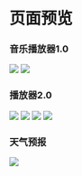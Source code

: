 # 页面预览
### 音乐播放器1.0 
![](https://gitee.com/LolitaAnn/player/raw/master/images/1.1.png)
![](https://gitee.com/LolitaAnn/player/raw/master/images/1.2.png)

### 播放器2.0
![](https://gitee.com/LolitaAnn/player/raw/master/images/2.1.png)
![](https://gitee.com/LolitaAnn/player/raw/master/images/2.2.png)
![](https://gitee.com/LolitaAnn/player/raw/master/images/2.3.png)
![](https://gitee.com/LolitaAnn/player/raw/master/images/2.4.png)



### 天气预报 
![](https://gitee.com/LolitaAnn/weather/raw/master/img.png)

